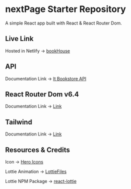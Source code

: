 # nextPage Starter Repository

A simple React app built with React & React Router Dom.

## Live Link

Hosted in Netlify -> [bookHouse](https://next-page.netlify.app/)

## API

Documentation Link -> [It Bookstore API](https://api.itbook.store/)

## React Router Dom v6.4

Documentation Link -> [Link](https://reactrouter.com/en/main/start/overview)

## Tailwind

Documentation Link -> [Link](https://tailwindcss.com/docs/installation)

## Resources & Credits

Icon -> [Hero Icons](https://heroicons.com/)

Lottie Animation -> [LottieFiles](https://lottiefiles.com/featured)

Lottie NPM Package -> [react-lottie](https://www.npmjs.com/package/react-lottie)
